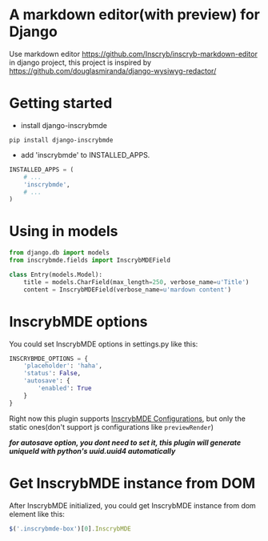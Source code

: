 # A markdown editor(with preview) for Django
Use markdown editor https://github.com/Inscryb/inscryb-markdown-editor in django project, this project is inspired by https://github.com/douglasmiranda/django-wysiwyg-redactor/ 

# Getting started
* install django-inscrybmde
```
pip install django-inscrybmde
```

* add 'inscrybmde' to INSTALLED_APPS.

```python
INSTALLED_APPS = (
    # ...
    'inscrybmde',
    # ...
)
```

# Using in models
```python
from django.db import models
from inscrybmde.fields import InscrybMDEField

class Entry(models.Model):
    title = models.CharField(max_length=250, verbose_name=u'Title')
    content = InscrybMDEField(verbose_name=u'mardown content')
```

# InscrybMDE options
You could set InscrybMDE options in settings.py like this:

```python
INSCRYBMDE_OPTIONS = {
    'placeholder': 'haha',
    'status': False,
    'autosave': {
        'enabled': True
    }
}
```

Right now this plugin supports [InscrybMDE Configurations](https://github.com/NextStepWebs/inscrybmde-markdown-editor#configuration), but only the static ones(don't support js configurations like ```previewRender```)

***for autosave option, you dont need to set it, this plugin will generate uniqueId with python's uuid.uuid4 automatically***

# Get InscrybMDE instance from DOM

After InscrybMDE initialized, you could get InscrybMDE instance from dom element like this:

```javascript
$('.inscrybmde-box')[0].InscrybMDE
```